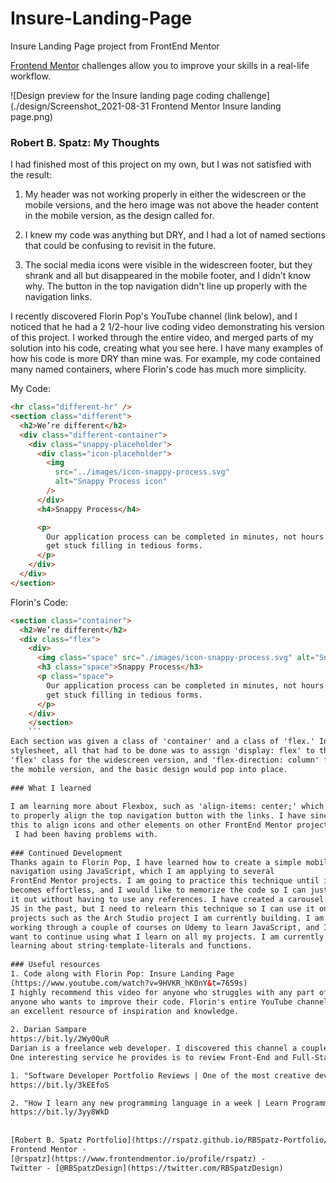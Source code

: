 # Insure-Landing-Page
Insure Landing Page project from FrontEnd Mentor

[Frontend Mentor](https://www.frontendmentor.io) challenges allow you to improve your skills in a real-life workflow.

![Design preview for the Insure landing page coding challenge](./design/Screenshot_2021-08-31 Frontend Mentor Insure landing page.png)

### Robert B. Spatz: My Thoughts

I had finished most of this project on my own, but I was not satisfied with
the result:

1. My header was not working properly in either the widescreen or the mobile
   versions, and the hero image was not above the header content in the mobile
   version, as the design called for.

2. I knew my code was anything but DRY, and I had a lot of named sections
   that could be confusing to revisit in the future.

3. The social media icons were visible in the widescreen footer, but they
   shrank and all but disappeared in the mobile footer, and I didn't know why.
   The button in the top navigation didn't line up properly with the
   navigation links.

I recently discovered Florin Pop's YouTube channel (link below), and I noticed
that he had a 2 1/2-hour live coding video demonstrating his version of this project.
I worked through the entire video, and merged parts of my solution into his
code, creating what you see here. I have many examples of how his code is
more DRY than mine was. For example, my code contained many named containers,
where Florin's code has much more simplicity.

My Code:

```html
<hr class="different-hr" />
<section class="different">
  <h2>We’re different</h2>
  <div class="different-container">
    <div class="snappy-placeholder">
      <div class="icon-placeholder">
        <img
          src="../images/icon-snappy-process.svg"
          alt="Snappy Process icon"
        />
      </div>
      <h4>Snappy Process</h4>

      <p>
        Our application process can be completed in minutes, not hours. Don’t
        get stuck filling in tedious forms.
      </p>
    </div>
  </div>
</section>
```

Florin's Code:

```html
<section class="container">
  <h2>We’re different</h2>
  <div class="flex">
    <div>
      <img class="space" src="./images/icon-snappy-process.svg" alt="Snappy" />
      <h3 class="space">Snappy Process</h3>
      <p class="space">
        Our application process can be completed in minutes, not hours. Don’t
        get stuck filling in tedious forms.
      </p>
    </div>
    </section>
    ```
Each section was given a class of 'container' and a class of 'flex.' In the
stylesheet, all that had to be done was to assign 'display: flex' to the
'flex' class for the widescreen version, and 'flex-direction: column' for
the mobile version, and the basic design would pop into place.
    
### What I learned
    
I am learning more about Flexbox, such as 'align-items: center;' which I used
to properly align the top navigation button with the links. I have since used
this to align icons and other elements on other FrontEnd Mentor projects that
 I had been having problems with.
    
### Continued Development
Thanks again to Florin Pop, I have learned how to create a simple mobile
navigation using JavaScript, which I am applying to several
FrontEnd Mentor projects. I am going to practice this technique until it
becomes effortless, and I would like to memorize the code so I can just type
it out without having to use any references. I have created a carousel using
JS in the past, but I need to relearn this technique so I can use it on
projects such as the Arch Studio project I am currently building. I am
working through a couple of courses on Udemy to learn JavaScript, and I
want to continue using what I learn on all my projects. I am currently
learning about string-template-literals and functions.
    
### Useful resources
1. Code along with Florin Pop: Insure Landing Page
(https://www.youtube.com/watch?v=9HVKR_hK0nY&t=7659s)
I highly recommend this video for anyone who struggles with any part of this project, or for
anyone who wants to improve their code. Florin's entire YouTube channel is
an excellent resource of inspiration and knowledge.
    
2. Darian Sampare
https://bit.ly/2Wy0QuR
Darian is a freelance web developer. I discovered this channel a couple of days ago, and I have found it to be an invaluable resource.
One interesting service he provides is to review Front-End and Full-Stack Developer resumes and portfolio websites on his channel. His insights are invaluable. Two examples are:

1. "Software Developer Portfolio Reviews | One of the most creative developer portfolios I’ve ever seen"
https://bit.ly/3kEEfoS

2. "How I learn any new programming language in a week | Learn Programming Fast"
https://bit.ly/3yy8WkD
    
 
[Robert B. Spatz Portfolio](https://rspatz.github.io/RBSpatz-Portfolio/)
Frontend Mentor -
[@rspatz](https://www.frontendmentor.io/profile/rspatz) -
Twitter - [@RBSpatzDesign](https://twitter.com/RBSpatzDesign)
